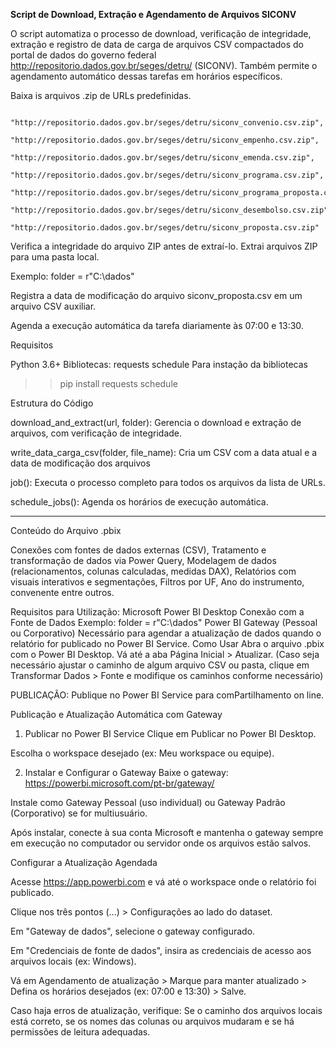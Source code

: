 **Script de Download, Extração e Agendamento de Arquivos SICONV**

O script automatiza o processo de download, verificação de integridade, extração e registro de data de carga de arquivos CSV compactados do portal de dados do governo federal http://repositorio.dados.gov.br/seges/detru/ (SICONV).
Também permite o agendamento automático dessas tarefas em horários específicos.

Baixa is arquivos .zip de URLs predefinidas.

         "http://repositorio.dados.gov.br/seges/detru/siconv_convenio.csv.zip",
        "http://repositorio.dados.gov.br/seges/detru/siconv_empenho.csv.zip",
        "http://repositorio.dados.gov.br/seges/detru/siconv_emenda.csv.zip",
        "http://repositorio.dados.gov.br/seges/detru/siconv_programa.csv.zip",
        "http://repositorio.dados.gov.br/seges/detru/siconv_programa_proposta.csv.zip",
        "http://repositorio.dados.gov.br/seges/detru/siconv_desembolso.csv.zip",
        "http://repositorio.dados.gov.br/seges/detru/siconv_proposta.csv.zip"

Verifica a integridade do arquivo ZIP antes de extraí-lo. Extrai arquivos ZIP para uma pasta local.

Exemplo: folder = r"C:\dados"

Registra a data de modificação do arquivo siconv_proposta.csv em um arquivo CSV auxiliar.

Agenda a execução automática da tarefa diariamente às 07:00 e 13:30.

Requisitos

Python 3.6+
Bibliotecas:
requests
schedule
Para instação da bibliotecas

>> pip install requests schedule

Estrutura do Código

download_and_extract(url, folder): Gerencia o download e extração de arquivos, com verificação de integridade.

write_data_carga_csv(folder, file_name): Cria um CSV com a data atual e a data de modificação dos arquivos

job(): Executa o processo completo para todos os arquivos da lista de URLs.

schedule_jobs(): Agenda os horários de execução automática.

----------------------------------------------------------------------------------------------------------------------------------------------------------------------------------------------------------------------------------------------------------------------------------------
Conteúdo do Arquivo .pbix

Conexões com fontes de dados externas (CSV), Tratamento e transformação de dados via Power Query, Modelagem de dados (relacionamentos, colunas calculadas, medidas DAX), Relatórios com visuais interativos e segmentações, Filtros por UF, Ano do instrumento, convenente  entre outros.

Requisitos para Utilização:
Microsoft Power BI Desktop
Conexão com a Fonte de Dados Exemplo: folder = r"C:\dados"
Power BI Gateway (Pessoal ou Corporativo)
Necessário para agendar a atualização de dados quando o relatório for publicado no Power BI Service.
Como Usar
Abra o arquivo .pbix com o Power BI Desktop.
Vá até a aba Página Inicial > Atualizar. (Caso seja necessário ajustar o caminho de algum arquivo CSV ou pasta, clique em Transformar Dados > Fonte e modifique os caminhos conforme necessário)

PUBLICAÇÃO:
Publique no Power BI Service para comPartilhamento on line.

Publicação e Atualização Automática com Gateway
1. Publicar no Power BI Service
Clique em Publicar no Power BI Desktop.

Escolha o workspace desejado (ex: Meu workspace ou equipe).

2. Instalar e Configurar o Gateway
Baixe o gateway:
https://powerbi.microsoft.com/pt-br/gateway/

Instale como Gateway Pessoal (uso individual) ou Gateway Padrão (Corporativo) se for multiusuário.

Após instalar, conecte à sua conta Microsoft e mantenha o gateway sempre em execução no computador ou servidor onde os arquivos estão salvos.

Configurar a Atualização Agendada

Acesse https://app.powerbi.com e vá até o workspace onde o relatório foi publicado.

Clique nos três pontos (...) > Configurações ao lado do dataset.

Em "Gateway de dados", selecione o gateway configurado.

Em "Credenciais de fonte de dados", insira as credenciais de acesso aos arquivos locais (ex: Windows).

Vá em Agendamento de atualização > Marque para manter atualizado > Defina os horários desejados (ex: 07:00 e 13:30) > Salve.

Caso haja erros de atualização, verifique: Se o caminho dos arquivos locais está correto, se os nomes das colunas ou arquivos mudaram e se há permissões de leitura adequadas.






